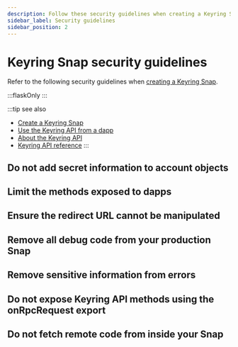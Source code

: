```yaml
---
description: Follow these security guidelines when creating a Keyring Snap.
sidebar_label: Security guidelines
sidebar_position: 2
---
```


# Keyring Snap security guidelines

Refer to the following security guidelines when [creating a Keyring Snap](index.md).

:::flaskOnly
:::

:::tip see also
- [Create a Keyring Snap](index.md)
- [Use the Keyring API from a dapp](../dapp.md)
- [About the Keyring API](../../../concepts/keyring-api.md)
- [Keyring API reference](../../../reference/keyring-api/index.md)
:::

## Do not add secret information to account objects

## Limit the methods exposed to dapps

## Ensure the redirect URL cannot be manipulated

## Remove all debug code from your production Snap

## Remove sensitive information from errors

## Do not expose Keyring API methods using the onRpcRequest export

## Do not fetch remote code from inside your Snap
